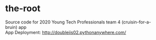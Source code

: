# the-root

Source code for 2020 Young Tech Professionals team 4 (cruisin-for-a-bruin) app\
App Deployment: http://doubleiis02.pythonanywhere.com/

